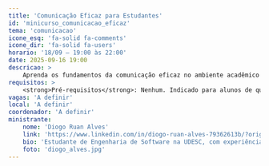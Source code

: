 ```yaml
---
title: 'Comunicação Eficaz para Estudantes'
id: 'minicurso_comunicacao_eficaz'
tema: 'comunicacao'
icone_esq: 'fa-solid fa-comments'
icone_dir: 'fa-solid fa-users'
horario: '18/09 – 19:00 às 22:00'
date: 2025-09-16 19:00
descricao: >
    Aprenda os fundamentos da comunicação eficaz no ambiente acadêmico e profissional. O minicurso inclui técnicas práticas para melhorar a clareza, segurança e impacto na apresentação de ideias, preparando estudantes para a universidade e para o mercado de trabalho.
requisitos: >
    <strong>Pré-requisitos</strong>: Nenhum. Indicado para alunos de qualquer fase do curso interessados em desenvolver suas habilidades de comunicação.
vagas: 'A definir'
local: 'A definir'
coordenador: 'A definir'
ministrante:
    nome: 'Diogo Ruan Alves'
    link: 'https://www.linkedin.com/in/diogo-ruan-alves-79362613b/?originalSubdomain=br'
    bio: 'Estudante de Engenharia de Software na UDESC, com experiência em vendas, marketing e liderança. Atua como Executivo de Vendas na Effecti, onde desenvolve estratégias de comunicação e negócios. Interessado em conectar tecnologia, pessoas e boas práticas de comunicação, traz sua vivência acadêmica e profissional para ajudar estudantes a se expressarem com clareza no mercado de trabalho.'
    foto: 'diogo_alves.jpg'
---
```

